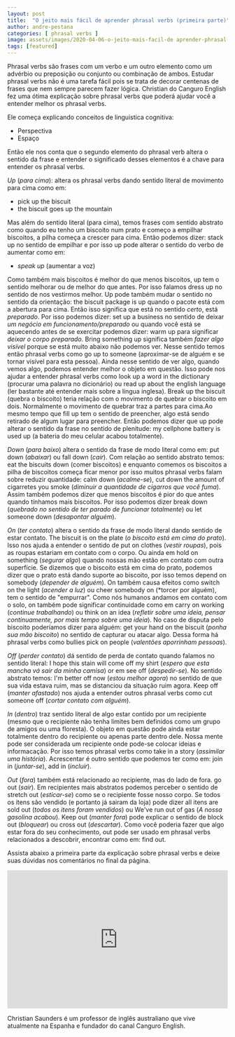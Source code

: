 ```yaml
---
layout: post
title:  "O jeito mais fácil de aprender phrasal verbs (primeira parte)"
author: andre-pestana
categories: [ phrasal verbs ]
image: assets/images/2020-04-06-o-jeito-mais-facil-de aprender-phrasal-verbs/01.jpg
tags: [featured]
---
```


Phrasal verbs são frases com um verbo e um outro elemento como um advérbio ou preposição ou conjunto ou combinação de ambos. Estudar phrasal verbs não é uma tarefa fácil pois se trata de decorar centenas de frases que nem sempre parecem fazer lógica. Christian do Canguro English fez uma ótima explicação sobre phrasal verbs que poderá ajudar você a entender melhor os phrasal verbs.

Ele começa explicando conceitos de linguistica cognitiva:

- Perspectiva
- Espaço 

Então ele nos conta que o segundo elemento do phrasal verb altera o sentido da frase e entender o significado desses elementos é a chave para entender os phrasal verbs. 

*<say-it>Up</say-it>* (*para cima*): altera os phrasal verbs dando sentido literal de movimento para cima como em: 
  - <say-it>pick up the biscuit</say-it>
  - <say-it>the biscuit goes up the mountain</say-it>

Mas além do sentido literal (para cima), temos frases com sentido abstrato como quando eu tenho um biscoito num prato e começo a empilhar biscoitos, a pilha começa a crescer para cima. Então podemos dizer: <say-it>stack up</say-it> no sentido de empilhar e por isso <say-it>up</say-it> pode alterar o sentido do verbo de aumentar como em:
  - *<say-it>speak up</say-it>* (aumentar a voz)

Como também mais biscoitos é melhor do que menos biscoitos, <say-it>up</say-it> tem o sentido melhorar ou de melhor do que antes. Por isso falamos <say-it>dress up</say-it> no sentido de nos vestirmos melhor. <say-it>Up</say-it> pode também mudar o sentido no sentido da orientação: <say-it>the biscuit package is up</say-it> quando o pacote está com a abertura para cima. Então isso significa que está no sentido *certo*, está *preparado*. Por isso podemos dizer: <say-it>set up a business</say-it> no sentido de deixar *um negócio em funcionamento/preparado* ou quando você está se aquecendo antes de se exercitar podemos dizer: <say-it>warm up</say-it> para significar *deixar o corpo preparado*. <say-it>Bring something up</say-it> significa também *fazer algo visível* porque se está muito abaixo não podemos ver. Nesse sentido temos então phrasal verbs como <say-it>go up to someone</say-it> (aproximar-se de alguém e se tornar visível para esta pessoa). Ainda nesse sentido de ver algo, quando vemos algo, podemos entender melhor o objeto em questão. Isso pode nos ajudar a entender phrasal verbs como <say-it>look up a word in the dictionary</say-it> (procurar uma palavra no dicionário) ou <say-it>read up about the english language</say-it> (ler bastante até entender mais sobre a língua inglesa). <say-it>Break up the biscuit</say-it> (quebra o biscoito) teria relação com o movimento de quebrar o biscoito em dois. Normalmente o movimento de quebrar traz a partes para cima.Ao mesmo tempo que <say-it>fill up</say-it> tem o sentido de preencher, algo está sendo retirado de algum lugar para preencher. Então podemos dizer que <say-it>up</say-it> pode alterar o sentido da frase no sentido de plenitude: <say-it>my cellphone battery is used up</say-it> (a bateria do meu celular acabou totalmente).

*<say-it>Down</say-it>* (*para baixo*) altera o sentido da frase de modo literal como em: <say-it>put down</say-it> (*abaixar*) ou <say-it>fall down</say-it> (*cair*). Com relação ao sentido abstrato temos: <say-it>eat the biscuits down</say-it> (comer biscoitos) e enquanto comemos os biscoitos a pilha de biscoitos começa ficar menor por isso muitos phrasal verbs falam sobre reduzir quantidade: <say-it>calm down</say-it> (*acalme-se*), <say-it>cut down the amount of cigarretes you smoke</say-it> (*diminuir a quantidade de cigarros que você fuma*). Assim também podemos dizer que menos biscoitos é pior do que antes quando tínhamos mais biscoitos. Por isso podemos dizer <say-it>break down</say-it> (*quebrado no sentido de ter parado de funcionar totalmente*) ou <say-it>let someone down</say-it> (*desapontar alguém*). 

*<say-it>On</say-it>* (*ter contato*) altera o sentido da frase de modo literal dando sentido de estar contato. <say-it>The biscuit is on the plate</say-it> (*o biscoito está em cima do prato*). Isso nos ajuda a entender o sentido de <say-it>put on clothes</say-it> (*vestir roupas*), pois as roupas estariam em contato com o corpo. Ou ainda em <say-it>hold on something</say-it> (*segurar algo*) quando nossas mão estão em contato com outra superfície.
Se dizemos que o biscoito está em cima do prato, podemos dizer que o prato está dando suporte ao biscoito, por isso temos <say-it>depend on somebody</say-it> (*depender de alguém*). <say-it>On</say-it> também causa efeitos como <say-it>switch on the light</say-it> (*acender a luz*) ou <say-it>cheer somebody on</say-it> (*torcer por alguém), tem o sentido de "empurrar".
Como nós humanos andamos em contato com o solo, <say-it>on</say-it> também pode significar continuidade como em <say-it>carry on working</say-it> (*continue trabalhando*) ou <say-it>think on an idea</say-it> (*refletir sobre uma ideia, pensar continuamente, por mais tempo sobre uma ideia*).
No caso de disputa pelo biscoito poderíamos dizer para alguém: <say-it>get your hand on the biscuit</say-it> (*ponha sua mão biscoito*) no sentido de capturar ou atacar algo. Dessa forma há phrasal verbs como <say-it>bullies pick on people</say-it> (*valentões aporrinham pessoas*).

*<say-it>Off</say-it>* (*perder contato*) dá sentido de perda de contato quando falamos no sentido literal: <say-it>I hope this stain will come off my shirt</say-it> (*espero que esta mancha vá sair da minha camisa*) or em <say-it>see off</say-it> (*despedir-se*). No sentido abstrato temos: <say-it>I'm better off now</say-it> (*estou melhor agora*) no sentido de que sua vida estava ruim, mas se distanciou da situação ruim agora. <say-it>Keep off</say-it> (*manter afastado*) nos ajuda a entender outros phrasal verbs como <say-it>cut someone off</say-it> (*cortar contato com alguém*).

*<say-it>In</say-it>* (*dentro*) traz sentido literal de algo estar contido por um recipiente (mesmo que o recipiente não tenha limites bem definidos como um grupo de amigos ou uma floresta). O objeto em questão pode ainda estar totalmente dentro do recipiente ou apenas parte dentro dele. 
Nossa mente pode ser considerada um recipiente onde pode-se colocar ideias e informacação. Por isso temos phrasal verbs como <say-it>take in a story</say-it> (*assimilar uma história*). Acrescentar é outro sentido que podemos ter como em: <say-it>join in</say-it> (*juntar-se*), <say-it>add in</say-it> (*incluir*).

*<say-it>Out</say-it>* (*fora*) também está relacionado ao recipiente, mas do lado de fora. <say-it>go out</say-it> (*sair*). Em recipientes mais abstratos podemos perceber o sentido de <say-it>stretch out</say-it> (*esticar-se*) como se o recipiente fosse nosso corpo. Se todos os itens são vendido (e portanto já sairam da loja) pode dizer <say-it>all itens are sold out</say-it> (*todos os itens foram vendidos*) ou <say-it>We've run out of gas</say-it> (*A nossa gasolina acabou*). <say-it>Keep out</say-it> (*manter fora*) pode explicar o sentido de <say-it>block out</say-it> (*bloquear*) ou <say-it>cross out</say-it> (*descartar*). Como você poderia fazer que algo estar fora do seu conhecimento, <say-it>out</say-it> pode ser usado em phrasal verbs relacionados a descobrir, encontrar como em: <say-it>find out</say-it>.


Assista abaixo a primeira parte da explicação sobre phrasal verbs e deixe suas dúvidas nos comentários no final da página.

<p><iframe style="width:100%;" height="315" src="https://www.youtube.com/embed/k1uduN-i8R0?rel=0&amp;showinfo=0" frameborder="0" allowfullscreen></iframe></p>

Christian Saunders é um professor de inglês australiano que vive atualmente na Espanha e fundador do canal Canguro English. 